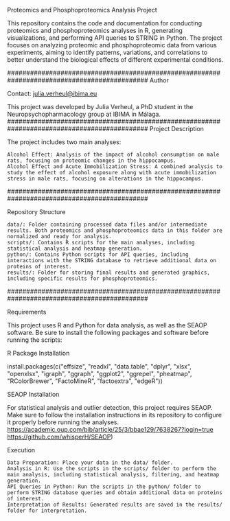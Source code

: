 Proteomics and Phosphoproteomics Analysis Project

This repository contains the code and documentation for conducting proteomics and phosphoproteomics analyses in R, generating visualizations, and performing API queries to STRING in Python. The project focuses on analyzing proteomic and phosphoproteomic data from various experiments, aiming to identify patterns, variations, and correlations to better understand the biological effects of different experimental conditions.

#############################################################################################
Author

Contact: julia.verheul@ibima.eu

This project was developed by Julia Verheul, a PhD student in the Neuropsychopharmacology group at IBIMA in Málaga.
#############################################################################################
Project Description

The project includes two main analyses:

    Alcohol Effect: Analysis of the impact of alcohol consumption on male rats, focusing on proteomic changes in the hippocampus.
    Alcohol Effect and Acute Immobilization Stress: A combined analysis to study the effect of alcohol exposure along with acute immobilization stress in male rats, focusing on alterations in the hippocampus.
#############################################################################################

Repository Structure

    data/: Folder containing processed data files and/or intermediate results. Both proteomics and phosphoproteomics data in this folder are normalized and ready for analysis.
    scripts/: Contains R scripts for the main analyses, including statistical analysis and heatmap generation.
    python/: Contains Python scripts for API queries, including interactions with the STRING database to retrieve additional data on proteins of interest.
    results/: Folder for storing final results and generated graphics, including specific results for phosphoproteomics.
#############################################################################################

Requirements

This project uses R and Python for data analysis, as well as the SEAOP software. Be sure to install the following packages and software before running the scripts:

R Package Installation

install.packages(c("effsize", "readxl", "data.table", "dplyr", "xlsx", "openxlsx", "igraph", 
                   "ggraph", "ggplot2", "ggrepel", "pheatmap", "RColorBrewer", 
                   "FactoMineR", "factoextra", "edgeR"))

SEAOP Installation

For statistical analysis and outlier detection, this project requires SEAOP. Make sure to follow the installation instructions in its repository to configure it properly before running the analyses.
https://academic.oup.com/bib/article/25/3/bbae129/7638267?login=true
https://github.com/whisperH/SEAOP)

Execution

    Data Preparation: Place your data in the data/ folder.
    Analysis in R: Use the scripts in the scripts/ folder to perform the main analysis, including statistical analysis, filtering, and heatmap generation.
    API Queries in Python: Run the scripts in the python/ folder to perform STRING database queries and obtain additional data on proteins of interest.
    Interpretation of Results: Generated results are saved in the results/ folder for interpretation.

